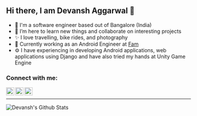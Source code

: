  ## Hi there, I am Devansh Aggarwal 👋
* 📘 I'm a software engineer based out of Bangalore (India)
* 🌱 I’m here to learn new things and collaborate on interesting projects
* ✨ I love travelling, bike rides, and photography
* 👔 Currently working as an Android Engineer at [Fam](https://www.famapp.in/)
* ⚙️ I have experiencing in developing Android applications, web applications using Django and have also tried my hands at Unity Game Engine

### Connect with me:
[<img align="left" alt="avishreekh | LinkedIn" width="22px" src="https://cdn.jsdelivr.net/npm/simple-icons@v3/icons/linkedin.svg" />][linkedin]
[<img align="left" alt="devansh-299.github.io" width="22px" src="https://cdn.jsdelivr.net/npm/simple-icons@v3/icons/twitter.svg" />][twitter]
[<img align="left" alt="devansh-299.github.io" width="22px" src="https://cdn.jsdelivr.net/npm/simple-icons@8.14.0/icons/quantconnect.svg" />][website]


<br/>

---

<img align="left" alt="Devansh's Github Stats" src="https://github-readme-stats.vercel.app/api?username=devansh-299&show_icons=true&hide_border=true&theme=dracula" />

[website]: https://bento.me/devanshaggarwal
[twitter]: https://twitter.com/devansh_299
[linkedin]: https://www.linkedin.com/in/devansh-aggarwal-437967192/
